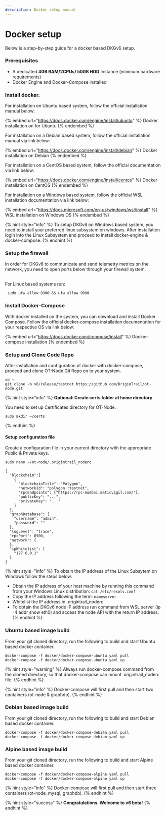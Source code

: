 ```yaml
---
description: Docker setup manual
---
```


# Docker setup

Below is a step-by-step guide for a docker based DKGv6 setup.

### Prerequisites <a href="#docs-internal-guid-e057adbf-7fff-9a68-2579-1fe11935388b" id="docs-internal-guid-e057adbf-7fff-9a68-2579-1fe11935388b"></a>

* A dedicated **4GB RAM/2CPUs/ 50GB HDD** Instance (minimum hardware requirements)
* Docker Engine and Docker-Compose installed

### Install docker.

For installation on Ubuntu based system, follow the official installation manual below:

{% embed url="https://docs.docker.com/engine/install/ubuntu" %}
Docker installation on for Ubuntu&#x20;
{% endembed %}

For installation on a Debian based system, follow the official installation manual via link below:

{% embed url="https://docs.docker.com/engine/install/debian" %}
Docker installation on Debian
{% endembed %}

For installation on a CentOS based system, follow the official documentation via link below:

{% embed url="https://docs.docker.com/engine/install/centos" %}
Docker installation on CentOS
{% endembed %}

For installation on a Windows based system, follow the official WSL installation documentation via link below:

{% embed url="https://docs.microsoft.com/en-us/windows/wsl/install" %}
WSL installation on Windows OS
{% endembed %}

{% hint style="info" %}
To setup DKGv6 on Windows based system, you need to install your preferred linux subsystem on windows. After installation login into the Linux Subsystem and proceed to install docker-engine & docker-compose.
{% endhint %}

### Setup the firewall

In order for DKGv6 to communicate and send telemetry metrics on the network, you need to open ports below through your firewall system.

\
For Linux based systems run:

```
 sudo ufw allow 8900 && ufw allow 9000
```

### Install Docker-Compose

With docker installed on the system, you can download and install Docker Compose. Follow the official docker-compose installation documentation for your respective OS via link below:

{% embed url="https://docs.docker.com/compose/install" %}
Docker-compose installation
{% endembed %}

### Setup and Clone Code Repo

After installation and configuration of docker with docker-compose, proceed and clone OT-Node Git Repo on to your system.&#x20;

```
cd ~
git clone -b v6/release/testnet https://github.com/OriginTrail/ot-node.git
```

{% hint style="info" %}
**Optional: Create certs folder at home directory**

You need to set up Certificates directory for OT-Node.

```
sudo mkdir ~/certs
```
{% endhint %}

#### Setup configuration file

Create a configuration file in your current directory with the appropriate Public & Private keys.

```
sudo nano ~/ot-node/.origintrail_noderc
```

```
{
  "blockchain":[
    {
      "blockchainTitle": "Polygon",
      "networkId": "polygon::testnet",
      "rpcEndpoints": ["https://rpc-mumbai.maticvigil.com/"],
      "publicKey": "...",
      "privateKey": "..."
    }
  ],
  "graphDatabase": {
    "username": "admin",
    "password": ""
  },
  "logLevel": "trace",
  "rpcPort": 8900,
  "network": {
  },
  "ipWhitelist": [
    "127.0.0.1"
  ]
}
```

{% hint style="info" %}
To obtain the IP address of the Linux Subsytem on Windows follow the steps below:

* Obtain the IP address of your host machine by running this command from your Windows Linux distribution: `cat /etc/resolv.conf`
* Copy the IP address following the term: `nameserver`.
* Whitelist the IP address in .origintrail\_noderc
* To obtain the DKGv6 node IP address run command from WSL server (ip -4 addr show eth0) and access the node API with the return IP address.
{% endhint %}

### &#x20;Ubuntu based image build

From your git cloned directory, run the following to build and start Ubuntu based docker container.

```
docker-compose -f docker/docker-compose-ubuntu.yaml pull
docker-compose -f docker/docker-compose-ubuntu.yaml up
```

{% hint style="warning" %}
Always run docker-compose command from the cloned directory, so that docker-compose can mount .origintrail\_noderc file.
{% endhint %}

{% hint style="info" %}
Docker-compose will first pull and then start two containers (ot-node & graphdb).
{% endhint %}

### Debian based image build

From your git cloned directory, run the following to build and start Debian based docker container.

```
docker-compose -f docker/docker-compose-debian.yaml pull
docker-compose -f docker/docker-compose-debian.yaml up
```

### Alpine based image build

From your git cloned directory, run the following to build and start Alpine based docker container.

```
docker-compose -f docker/docker-compose-alpine.yaml pull
docker-compose -f docker/docker-compose-alpine.yaml up
```

{% hint style="info" %}
Docker-compose will first pull and then start three containers (ot-node, mysql, graphdb).
{% endhint %}

{% hint style="success" %}
**Congratulations. Welcome to v6 beta!**
{% endhint %}
